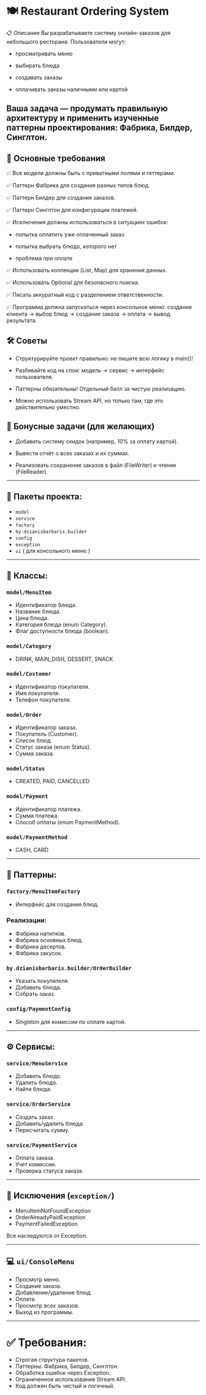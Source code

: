 # 🍽️ Restaurant Ordering System

📋 Описание
Вы разрабатываете систему онлайн-заказов для небольшого ресторана.
Пользователи могут:

- просматривать меню

- выбирать блюда

- создавать заказы

- оплачивать заказы наличными или картой

Ваша задача — продумать правильную архитектуру и применить изученные паттерны проектирования:
Фабрика, Билдер, Синглтон.
---
## 🎯 Основные требования
✅ Все модели должны быть с приватными полями и геттерами.

✅ Паттерн Фабрика для создания разных типов блюд.

✅ Паттерн Билдер для создания заказов.

✅ Паттерн Синглтон для конфигурации платежей.

✅ Исключения должны использоваться в ситуациях ошибок:

- попытка оплатить уже оплаченный заказ

- попытка выбрать блюдо, которого нет

- проблема при оплате

✅ Использовать коллекции (List, Map) для хранения данных.

✅ Использовать Optional для безопасного поиска.

✅ Писать аккуратный код с разделением ответственности.

✅ Программа должна запускаться через консольное меню:
создание клиента → выбор блюд → создание заказа → оплата → вывод результата.

## 🛠 Советы
- Структурируйте проект правильно: не пишите всю логику в main()!

- Разбивайте код на слои: модель → сервис → интерфейс пользователя.

- Паттерны обязательны! Отдельный балл за чистую реализацию.

- Можно использовать Stream API, но только там, где это действительно уместно.

## 🚀 Бонусные задачи (для желающих)
- Добавить систему скидок (например, 10% за оплату картой).

- Вывести отчёт о всех заказах и их суммах.

- Реализовать сохранение заказов в файл (FileWriter) и чтение (FileReader).

---
## 📆 Пакеты проекта:

- `model`
- `service`
- `factory`
- `by.dzianisbarbaris.builder`
- `config`
- `exception`
- `ui` ( для консольного меню )

---

## 📃 Классы:

### `model/MenuItem`
- Идентификатор блюда.
- Название блюда.
- Цена блюда.
- Категория блюда (enum Category).
- Флаг доступности блюда (boolean).

### `model/Category`
- DRINK, MAIN_DISH, DESSERT, SNACK

### `model/Customer`
- Идентификатор покупателя.
- Имя покупателя.
- Телефон покупателя.

### `model/Order`
- Идентификатор заказа.
- Покупатель (Customer).
- Список блюд.
- Статус заказа (enum Status).
- Сумма заказа.

### `model/Status`
- CREATED, PAID, CANCELLED

### `model/Payment`
- Идентификатор платежа.
- Сумма платежа.
- Способ оплаты (enum PaymentMethod).

### `model/PaymentMethod`
- CASH, CARD

---

## 🔧 Паттерны:

### `factory/MenuItemFactory`
- Интерфейс для создания блюд.

### Реализации:
- Фабрика напитков.
- Фабрика основных блюд.
- Фабрика десертов.
- Фабрика закусок.

### `by.dzianisbarbaris.builder/OrderBuilder`
- Указать покупателя.
- Добавить блюда.
- Собрать заказ.

### `config/PaymentConfig`
- Singleton для комиссии по оплате картой.

---

## ⚙️ Сервисы:

### `service/MenuService`
- Добавить блюдо.
- Удалить блюдо.
- Найти блюда.

### `service/OrderService`
- Создать заказ.
- Добавить/удалить блюда.
- Пересчитать сумму.

### `service/PaymentService`
- Оплата заказа.
- Учет комиссии.
- Проверка статуса заказа.

---

## 🚨 Исключения (`exception/`)

- MenuItemNotFoundException
- OrderAlreadyPaidException
- PaymentFailedException

Все наследуются от Exception.

---

## 💻 `ui/ConsoleMenu`

- Просмотр меню.
- Создание заказа.
- Добавление/удаление блюд.
- Оплата.
- Просмотр всех заказов.
- Выход из программы.

---

# ✅ Требования:

- Строгая структура пакетов.
- Паттерны: Фабрика, Билдер, Синглтон.
- Обработка ошибок через Exception.
- Ограниченное использование Stream API.
- Код должен быть чистый и логичный.

